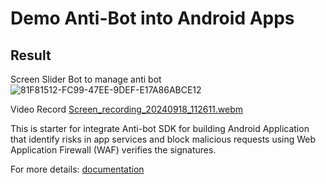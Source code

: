 # Demo Anti-Bot into Android Apps

## Result

Screen Slider Bot to manage anti bot
![81F81512-FC99-47EE-9DEF-E17A86ABCE12](https://github.com/user-attachments/assets/ed55472d-5bbc-4c20-9369-064d2a7e6025)

Video Record
[Screen_recording_20240918_112611.webm](https://github.com/user-attachments/assets/0efff0e7-d39d-4a32-8894-f0f952d71cc1)

This is starter for integrate Anti-bot SDK for building Android Application that identify risks in app services and block malicious requests using Web Application Firewall (WAF) verifies the signatures.

For more details: [documentation](https://www.alibabacloud.com/help/en/waf/web-application-firewall-3-0/user-guide/integrate-the-anti-bot-sdk-into-android-apps)
